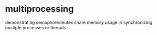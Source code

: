 # multiprocessing
demonstrating semaphore/mutex share memory usage in synchronizing multiple processes or threads
